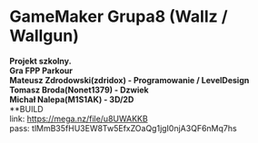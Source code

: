# GameMaker Grupa8 (Wallz / Wallgun) </br>
**Projekt szkolny. </br>
Gra FPP Parkour </br>
Mateusz Zdrodowski(zdridox) - Programowanie / LevelDesign </br>
Tomasz Broda(Nonet1379) - Dzwiek </br>
Michał Nalepa(M1S1AK) - 3D/2D** </br>
 **BUILD </br>
 link: https://mega.nz/file/u8UWAKKB </br>
 pass: tlMmB35fHU3EW8Tw5EfxZOaQg1jgI0njA3QF6nMq7hs
